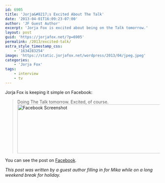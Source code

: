 ```yaml
---
id: 6905
title: 'Jorja&#8217;s Excited About The Talk'
date: '2013-04-01T16:09:23-07:00'
author: 'JF Guest Author'
excerpt: 'Jorja Fox is excited about being on the Talk tomorrow.'
layout: post
guid: 'https://jorjafox.net/?p=6905'
permalink: /2013/excited-talk/
astra_style_timestamp_css:
    - '1634283254'
image: 'https://static.jorjafox.net/wordpress/2013/04/jpeg.jpeg'
categories:
    - 'Jorja Fox'
tags:
    - interview
    - tv
---
```


Jorja Fox is keeping it simple on Facebook:
<blockquote>Doing The Talk tomorrow. Excited, of course.
<a href="https://www.facebook.com/jorja.fox.545/posts/275523395915707"><img class="size-full wp-image-6906 aligncenter" alt="Facebook Screenshot" src="//static.jorjafox.net/wordpress/2013/04/facebook.jpg" width="578" height="159" /></a></blockquote>
You can see the post on <a href="https://www.facebook.com/jorja.fox.545/posts/275523395915707">Facebook</a>.

<em>This post was written by a guest author filling in for Mika while on a long weekend break for holiday.</em>